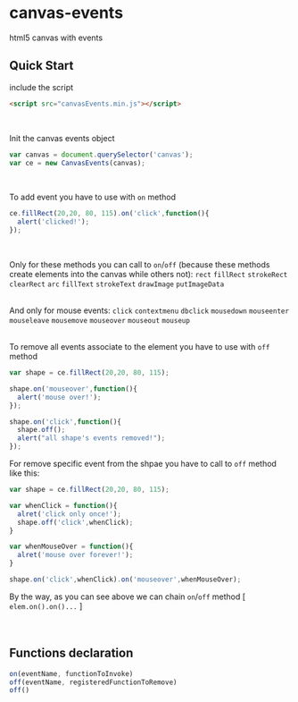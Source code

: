 # canvas-events
html5 canvas with events

## Quick Start

include the script
```html
<script src="canvasEvents.min.js"></script>
```
<br />

Init the canvas events object
```js
var canvas = document.querySelector('canvas');
var ce = new CanvasEvents(canvas);
```
<br />

To add event you have to use with ```on``` method
```js
ce.fillRect(20,20, 80, 115).on('click',function(){
  alert('clicked!');
});
```
<br />

Only for these methods you can call to ```on```/```off``` (because these methods create elements into the canvas while others not):
`rect` `fillRect` `strokeRect` `clearRect` `arc` `fillText` `strokeText` `drawImage` `putImageData`
<br /><br />

And only for mouse events:
`click` `contextmenu` `dbclick` `mousedown` `mouseenter` `mouseleave` `mousemove` `mouseover` `mouseout` `mouseup`
<br />
<br />

To remove all events associate to the element you have to use with ```off``` method
```js
var shape = ce.fillRect(20,20, 80, 115);

shape.on('mouseover',function(){
  alert('mouse over!');
});

shape.on('click',function(){
  shape.off();
  alert("all shape's events removed!");
});
```

For remove specific event from the shpae you have to call to ```off``` method like this:
```js
var shape = ce.fillRect(20,20, 80, 115);

var whenClick = function(){
  alret('click only once!');
  shape.off('click',whenClick);
}

var whenMouseOver = function(){
  alret('mouse over forever!');
}

shape.on('click',whenClick).on('mouseover',whenMouseOver);
```
By the way, as you can see above we can chain ```on```/```off``` method [ ```elem.on().on()...``` ]
<br />
<br />
<br />

## Functions declaration
```js
on(eventName, functionToInvoke)
off(eventName, registeredFunctionToRemove)
off()
